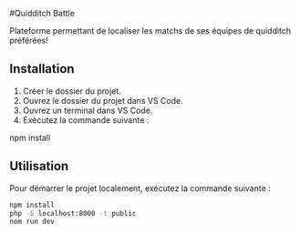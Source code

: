 #Quidditch Battle

Plateforme permettant de localiser les matchs de ses équipes de quidditch préférées!

## Installation

1. Créer le dossier du projet.
2. Ouvrez le dossier du projet dans VS Code.
3. Ouvrez un terminal dans VS Code.
4. Exécutez la commande suivante :

npm install


## Utilisation

Pour démarrer le projet localement, exécutez la commande suivante :

```bash
npm install
php -S localhost:8000 -t public
nom run dev  
```


